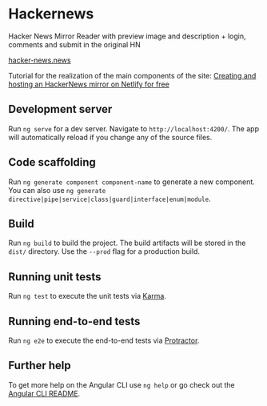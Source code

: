 

# Hackernews

Hacker News Mirror Reader with preview image and description + login, comments and submit in the original HN

[hacker-news.news](https://www.hacker-news.news)

Tutorial for the realization of the main components of the site: 
[Creating and hosting an HackerNews mirror on Netlify for free](https://medium.com/@PiccoGabriele/creating-and-hosting-an-hackernews-mirror-on-netlify-for-free-2b06e12cf77d)

## Development server

Run `ng serve` for a dev server. Navigate to `http://localhost:4200/`. The app will automatically reload if you change any of the source files.

## Code scaffolding

Run `ng generate component component-name` to generate a new component. You can also use `ng generate directive|pipe|service|class|guard|interface|enum|module`.

## Build

Run `ng build` to build the project. The build artifacts will be stored in the `dist/` directory. Use the `--prod` flag for a production build.

## Running unit tests

Run `ng test` to execute the unit tests via [Karma](https://karma-runner.github.io).

## Running end-to-end tests

Run `ng e2e` to execute the end-to-end tests via [Protractor](http://www.protractortest.org/).

## Further help

To get more help on the Angular CLI use `ng help` or go check out the [Angular CLI README](https://github.com/angular/angular-cli/blob/master/README.md).
